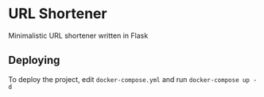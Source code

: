 # URL Shortener
Minimalistic URL shortener written in Flask

## Deploying
To deploy the project, edit `docker-compose.yml` and run `docker-compose up -d`
